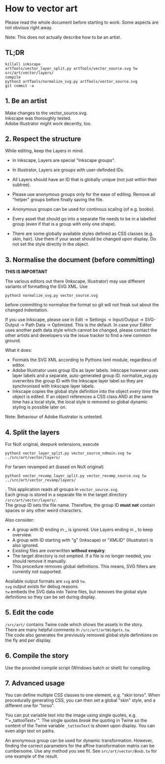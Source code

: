 # How to vector art

Please read the whole document before starting to work.
Some aspects are not obvious right away.

Note: This does not actually describe how to be an artist.

## TL;DR

    killall inkscape
    artTools/vector_layer_split.py artTools/vector_source.svg tw src/art/vector/layers/
    compile
    python3 artTools/normalize_svg.py artTools/vector_source.svg
    git commit -a

## 1. Be an artist

Make changes to the vector_source.svg.  
Inkscape was thoroughly tested.  
Adobe Illustrator might work decently, too.  

## 2. Respect the structure

While editing, keep the Layers in mind. 

* In Inkscape, Layers are special "Inkscape groups". 
* In Illustrator, Layers are groups with user-definded IDs.
* All Layers should have an ID that is globally unique
  (not just within their subtree).

* Please use anonymous groups only for the ease of editing. Remove all "helper" groups before finally saving the file.
* Anonymous groups can be used for continous scaling (of e.g. boobs).

* Every asset that should go into a separate file needs to be in a labelled group 
  (even if that is a group with only one shape).
* There are some globally available styles defined as CSS classes (e.g. skin, hair).
  Use them if your asset should be changed upon display. 
  Do not set the style directly in the object.

## 3. Normalise the document (before committing)

**THIS IS IMPORTANT**

The various editors out there (Inkscape, Illustrator) may use different variants of formatting the SVG XML.
Use

    python3 normalize_svg.py vector_source.svg

before committing to normalise the format so git will not freak out about the changed indentation.

If you use Inkscape, please use in Edit → Settings → Input/Output → SVG-Output → Path Data → Optimized. This is the default.
In case your Editor uses another path data style which cannot be changed, please contact the other artists and developers via the issue tracker to find a new common ground.

What it does:
* Formats the SVG XML according to Pythons lxml module, regardless of editor.
* Adobe Illustrator uses group IDs as layer labels. 
  Inkscape however uses layer labels and a separate, auto-generated group ID.
  normalize_svg.py overwrites the group ID with the Inkscape layer label 
  so they are synchronised with Inkscape layer labels.
* Inkscape copies the global style definition into the object *every time*
  the object is edited. If an object references a CSS class AND at the same time 
  has a local style, the local style is removed 
  so global dynamic styling is possible later on.

Note: Behaviour of Adobe Illustrator is untested.

## 4. Split the layers

For NoX original, deepurk extensions, execute

    python3 vector_layer_split.py vector_source_ndmain.svg tw ../src/art/vector/layers/

For faraen revamped art (based on NoX original)

	python3 vector_revamp_layer_split.py vector_revamp_source.svg tw ../src/art/vector_revamp/layers/

. This application reads all groups in `vector_source.svg`.  
Each group is stored in a separate file in the target directory `/src/art/vector/layers/`.  
The group ID sets the file name. Therefore, the group ID **must not** contain spaces or any other weird characters.

Also consider:
* A group with ID ending in _ is ignored. Use Layers ending in _ to keep overview.
* A group with ID starting with "g" (Inkscape) or "XMLID" (Illustrator) is also ignored.
* Existing files are overwritten **without enquiry**.
* The target directory is not emptied. If a file is no longer needed, you should remove it manually.
* This procedure removes global definitions. This means, SVG filters are currently not supported.

Available output formats are `svg` and `tw`.  
`svg` output exists for debug reasons.  
`tw` embeds the SVG data into Twine files, but removes the global style definitions so they can be set during display.

## 5. Edit the code

`/src/art/` contains Twine code which shows the assets in the story.  
There are many helpful comments in `/src/art/artWidgets.tw`.  
The code also generates the previously removed global style definitions on the fly and per display.

## 6. Compile the story

Use the provided compile script (Windows batch or shell) for compiling.

## 7. Advanced usage

You can define multiple CSS classes to one element, e.g. "skin torso". When procedurally generating CSS, you can then set a global "skin" style, and a different one for "torso".

You can put variable text into the image using single quotes, e.g. "'+_tattooText+'". The single quotes *break* the quoting in Twine so the content of the Twine variable `_tattooText` is shown upon display. You can even align text on paths.

An anonymous group can be used for dynamic transformation. However, finding the correct parameters for the affine transformation matrix can be cumbersome. Use any method you see fit. See `src/art/vector/Boob.tw` for one example of the result.
